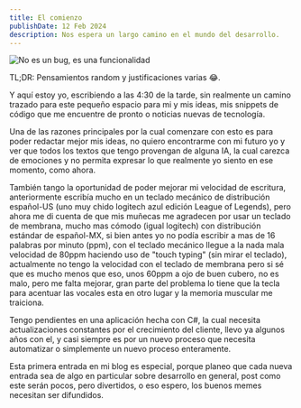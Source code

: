 ```yaml
---
title: El comienzo
publishDate: 12 Feb 2024
description: Nos espera un largo camino en el mundo del desarrollo.
---
```


![No es un bug, es una funcionalidad](https://i.imgur.com/rChq65vl.png 'mosca besucona :*')

TL;DR: Pensamientos random y justificaciones varias 😂.

Y aquí estoy yo, escribiendo a las 4:30 de la tarde, sin realmente un camino trazado para este pequeño espacio para mi y mis ideas, mis snippets de código que me encuentre de pronto o noticias nuevas de tecnología.

Una de las razones principales por la cual comenzare con esto es para poder redactar mejor mis ideas, no quiero encontrarme con mi futuro yo y ver que todos los textos que tengo provengan de alguna IA, la cual carezca de emociones y no permita expresar lo que realmente yo siento en ese momento, como ahora.

También tango la oportunidad de poder mejorar mi velocidad de escritura, anteriormente escribía mucho en un teclado mecánico de distribución español-US (uno muy chido logitech azul edición League of Legends), pero ahora me di cuenta de que mis muñecas me agradecen por usar un teclado de membrana, mucho mas cómodo (igual logitech) con distribución estándar de español-MX, si bien antes yo no podía escribir a mas de 16 palabras por minuto (ppm), con el teclado mecánico llegue a la nada mala velocidad de 80ppm haciendo uso de "touch typing" (sin mirar el teclado), actualmente no tengo la velocidad con el teclado de membrana pero si sé que es mucho menos que eso, unos 60ppm a ojo de buen cubero, no es malo, pero me falta mejorar, gran parte del problema lo tiene que la tecla para acentuar las vocales esta en otro lugar y la memoria muscular me traiciona.

Tengo pendientes en una aplicación hecha con C#, la cual necesita actualizaciones constantes por el crecimiento del cliente, llevo ya algunos años con el, y casi siempre es por un nuevo proceso que necesita automatizar o simplemente un nuevo proceso enteramente.

Esta primera entrada en mi blog es especial, porque planeo que cada nueva entrada sea de algo en particular sobre desarrollo en general, post como este serán pocos, pero divertidos, o eso espero, los buenos memes necesitan ser difundidos.
